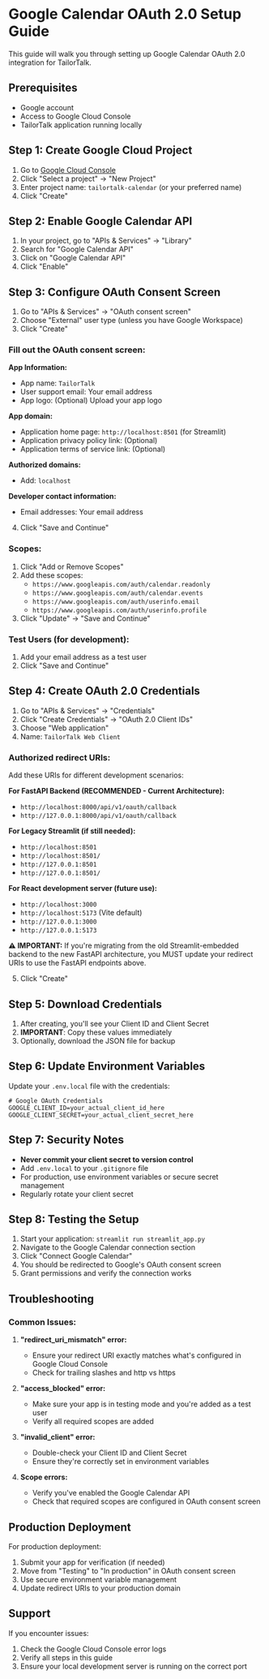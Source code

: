 # Google Calendar OAuth 2.0 Setup Guide

This guide will walk you through setting up Google Calendar OAuth 2.0 integration for TailorTalk.

## Prerequisites

- Google account
- Access to Google Cloud Console
- TailorTalk application running locally

## Step 1: Create Google Cloud Project

1. Go to [Google Cloud Console](https://console.cloud.google.com/)
2. Click "Select a project" → "New Project"
3. Enter project name: `tailortalk-calendar` (or your preferred name)
4. Click "Create"

## Step 2: Enable Google Calendar API

1. In your project, go to "APIs & Services" → "Library"
2. Search for "Google Calendar API"
3. Click on "Google Calendar API"
4. Click "Enable"

## Step 3: Configure OAuth Consent Screen

1. Go to "APIs & Services" → "OAuth consent screen"
2. Choose "External" user type (unless you have Google Workspace)
3. Click "Create"

### Fill out the OAuth consent screen:

**App Information:**
- App name: `TailorTalk`
- User support email: Your email address
- App logo: (Optional) Upload your app logo

**App domain:**
- Application home page: `http://localhost:8501` (for Streamlit)
- Application privacy policy link: (Optional)
- Application terms of service link: (Optional)

**Authorized domains:**
- Add: `localhost`

**Developer contact information:**
- Email addresses: Your email address

4. Click "Save and Continue"

### Scopes:
1. Click "Add or Remove Scopes"
2. Add these scopes:
   - `https://www.googleapis.com/auth/calendar.readonly`
   - `https://www.googleapis.com/auth/calendar.events`
   - `https://www.googleapis.com/auth/userinfo.email`
   - `https://www.googleapis.com/auth/userinfo.profile`
3. Click "Update" → "Save and Continue"

### Test Users (for development):
1. Add your email address as a test user
2. Click "Save and Continue"

## Step 4: Create OAuth 2.0 Credentials

1. Go to "APIs & Services" → "Credentials"
2. Click "Create Credentials" → "OAuth 2.0 Client IDs"
3. Choose "Web application"
4. Name: `TailorTalk Web Client`

### Authorized redirect URIs:
Add these URIs for different development scenarios:

**For FastAPI Backend (RECOMMENDED - Current Architecture):**
- `http://localhost:8000/api/v1/oauth/callback`
- `http://127.0.0.1:8000/api/v1/oauth/callback`

**For Legacy Streamlit (if still needed):**
- `http://localhost:8501`
- `http://localhost:8501/`
- `http://127.0.0.1:8501`
- `http://127.0.0.1:8501/`

**For React development server (future use):**
- `http://localhost:3000`
- `http://localhost:5173` (Vite default)
- `http://127.0.0.1:3000`
- `http://127.0.0.1:5173`

**⚠️ IMPORTANT:** If you're migrating from the old Streamlit-embedded backend to the new FastAPI architecture, you MUST update your redirect URIs to use the FastAPI endpoints above.

5. Click "Create"

## Step 5: Download Credentials

1. After creating, you'll see your Client ID and Client Secret
2. **IMPORTANT**: Copy these values immediately
3. Optionally, download the JSON file for backup

## Step 6: Update Environment Variables

Update your `.env.local` file with the credentials:

```env
# Google OAuth Credentials
GOOGLE_CLIENT_ID=your_actual_client_id_here
GOOGLE_CLIENT_SECRET=your_actual_client_secret_here
```

## Step 7: Security Notes

- **Never commit your client secret to version control**
- Add `.env.local` to your `.gitignore` file
- For production, use environment variables or secure secret management
- Regularly rotate your client secret

## Step 8: Testing the Setup

1. Start your application: `streamlit run streamlit_app.py`
2. Navigate to the Google Calendar connection section
3. Click "Connect Google Calendar"
4. You should be redirected to Google's OAuth consent screen
5. Grant permissions and verify the connection works

## Troubleshooting

### Common Issues:

1. **"redirect_uri_mismatch" error:**
   - Ensure your redirect URI exactly matches what's configured in Google Cloud Console
   - Check for trailing slashes and http vs https

2. **"access_blocked" error:**
   - Make sure your app is in testing mode and you're added as a test user
   - Verify all required scopes are added

3. **"invalid_client" error:**
   - Double-check your Client ID and Client Secret
   - Ensure they're correctly set in environment variables

4. **Scope errors:**
   - Verify you've enabled the Google Calendar API
   - Check that required scopes are configured in OAuth consent screen

## Production Deployment

For production deployment:
1. Submit your app for verification (if needed)
2. Move from "Testing" to "In production" in OAuth consent screen
3. Use secure environment variable management
4. Update redirect URIs to your production domain

## Support

If you encounter issues:
1. Check the Google Cloud Console error logs
2. Verify all steps in this guide
3. Ensure your local development server is running on the correct port
